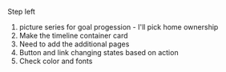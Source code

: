 Step left 

1. picture series for goal progession - I'll pick home ownership
2. Make the timeline container card
3.  Need to add the additional pages 
4. Button  and link changing states based on action
5. Check color and fonts
